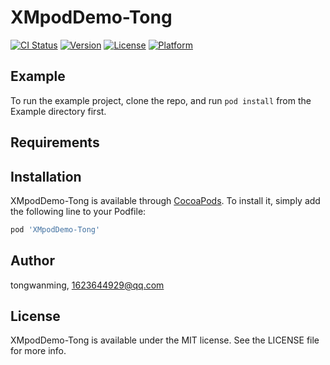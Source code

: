 # XMpodDemo-Tong

[![CI Status](https://img.shields.io/travis/tongwanming/XMpodDemo-Tong.svg?style=flat)](https://travis-ci.org/tongwanming/XMpodDemo-Tong)
[![Version](https://img.shields.io/cocoapods/v/XMpodDemo-Tong.svg?style=flat)](https://cocoapods.org/pods/XMpodDemo-Tong)
[![License](https://img.shields.io/cocoapods/l/XMpodDemo-Tong.svg?style=flat)](https://cocoapods.org/pods/XMpodDemo-Tong)
[![Platform](https://img.shields.io/cocoapods/p/XMpodDemo-Tong.svg?style=flat)](https://cocoapods.org/pods/XMpodDemo-Tong)

## Example

To run the example project, clone the repo, and run `pod install` from the Example directory first.

## Requirements

## Installation

XMpodDemo-Tong is available through [CocoaPods](https://cocoapods.org). To install
it, simply add the following line to your Podfile:

```ruby
pod 'XMpodDemo-Tong'
```

## Author

tongwanming, 1623644929@qq.com

## License

XMpodDemo-Tong is available under the MIT license. See the LICENSE file for more info.
